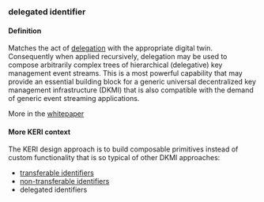 ### delegated identifier

<h4>Definition</h4><p>Matches the act of <a href="delegation">delegation</a> with the appropriate digital twin. Consequently when applied recursively, delegation may be used to compose arbitrarily complex trees of hierarchical (delegative) key management event streams. This is a most powerful capability that may provide an essential building block for a generic universal decentralized key management infrastructure (DKMI) that is also compatible with the demand of generic event streaming applications.</p><p>More in the <a href="https://github.com/SmithSamuelM/Papers/blob/master/whitepapers/KERI_WP_2.x.web.pdf">whitepaper</a></p><h4>More KERI context</h4><p>The KERI design approach is to build composable primitives instead of custom functionality that is so typical of other DKMI approaches:</p><ul><li><a href="transferable-identifier">transferable identifiers</a></li><li><a href="non-transferable-identifier">non-transferable identifiers</a></li><li>delegated identifiers</li></ul>